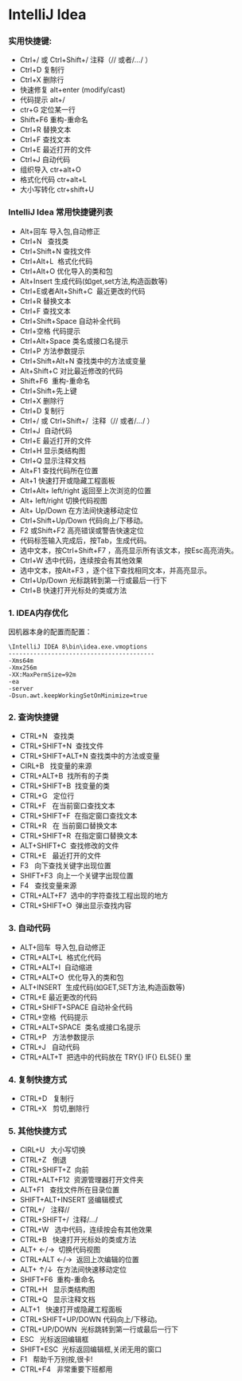 # IntelliJ Idea

### 实用快捷键:

- Ctrl+/ 或 Ctrl+Shift+/ 注释（// 或者/*...*/ ）
- Ctrl+D 复制行
- Ctrl+X 删除行
- 快速修复 alt+enter (modify/cast)
- 代码提示 alt+/
- ctr+G 定位某一行
- Shift+F6 重构-重命名
- Ctrl+R 替换文本
- Ctrl+F 查找文本
- Ctrl+E 最近打开的文件
- Ctrl+J 自动代码
- 组织导入 ctr+alt+O
- 格式化代码 ctr+alt+L
- 大小写转化 ctr+shift+U

### IntelliJ Idea 常用快捷键列表

- Alt+回车 导入包,自动修正
- Ctrl+N   查找类
- Ctrl+Shift+N 查找文件
- Ctrl+Alt+L  格式化代码
- Ctrl+Alt+O 优化导入的类和包
- Alt+Insert 生成代码(如get,set方法,构造函数等)
- Ctrl+E或者Alt+Shift+C  最近更改的代码
- Ctrl+R 替换文本
- Ctrl+F 查找文本
- Ctrl+Shift+Space 自动补全代码
- Ctrl+空格 代码提示
- Ctrl+Alt+Space 类名或接口名提示
- Ctrl+P 方法参数提示
- Ctrl+Shift+Alt+N 查找类中的方法或变量
- Alt+Shift+C 对比最近修改的代码
- Shift+F6  重构-重命名
- Ctrl+Shift+先上键
- Ctrl+X 删除行
- Ctrl+D 复制行
- Ctrl+/ 或 Ctrl+Shift+/  注释（// 或者/*...*/ ）
- Ctrl+J  自动代码
- Ctrl+E 最近打开的文件
- Ctrl+H 显示类结构图
- Ctrl+Q 显示注释文档
- Alt+F1 查找代码所在位置
- Alt+1 快速打开或隐藏工程面板
- Ctrl+Alt+ left/right 返回至上次浏览的位置
- Alt+ left/right 切换代码视图
- Alt+ Up/Down 在方法间快速移动定位
- Ctrl+Shift+Up/Down 代码向上/下移动。
- F2 或Shift+F2 高亮错误或警告快速定位
- 代码标签输入完成后，按Tab，生成代码。
- 选中文本，按Ctrl+Shift+F7 ，高亮显示所有该文本，按Esc高亮消失。
- Ctrl+W 选中代码，连续按会有其他效果
- 选中文本，按Alt+F3 ，逐个往下查找相同文本，并高亮显示。
- Ctrl+Up/Down 光标跳转到第一行或最后一行下
- Ctrl+B 快速打开光标处的类或方法 

### 1. IDEA内存优化

因机器本身的配置而配置：
```
\IntelliJ IDEA 8\bin\idea.exe.vmoptions  
-----------------------------------------  
-Xms64m  
-Xmx256m  
-XX:MaxPermSize=92m  
-ea  
-server  
-Dsun.awt.keepWorkingSetOnMinimize=true
```

### 2. 查询快捷键
- CTRL+N   查找类 
- CTRL+SHIFT+N  查找文件 
- CTRL+SHIFT+ALT+N 查找类中的方法或变量 
- CIRL+B   找变量的来源 
- CTRL+ALT+B  找所有的子类 
- CTRL+SHIFT+B  找变量的类 
- CTRL+G   定位行 
- CTRL+F   在当前窗口查找文本 
- CTRL+SHIFT+F  在指定窗口查找文本 
- CTRL+R   在 当前窗口替换文本 
- CTRL+SHIFT+R  在指定窗口替换文本 
- ALT+SHIFT+C  查找修改的文件 
- CTRL+E   最近打开的文件 
- F3   向下查找关键字出现位置 
- SHIFT+F3  向上一个关键字出现位置 
- F4   查找变量来源 
- CTRL+ALT+F7  选中的字符查找工程出现的地方 
- CTRL+SHIFT+O  弹出显示查找内容

### 3. 自动代码
- ALT+回车  导入包,自动修正 
- CTRL+ALT+L  格式化代码 
- CTRL+ALT+I  自动缩进 
- CTRL+ALT+O  优化导入的类和包 
- ALT+INSERT  生成代码(如GET,SET方法,构造函数等) 
- CTRL+E 最近更改的代码 
- CTRL+SHIFT+SPACE 自动补全代码 
- CTRL+空格  代码提示 
- CTRL+ALT+SPACE  类名或接口名提示 
- CTRL+P   方法参数提示 
- CTRL+J   自动代码 
- CTRL+ALT+T  把选中的代码放在 TRY{} IF{} ELSE{} 里

### 4. 复制快捷方式
- CTRL+D   复制行 
- CTRL+X   剪切,删除行  

### 5. 其他快捷方式
- CIRL+U   大小写切换 
- CTRL+Z   倒退 
- CTRL+SHIFT+Z  向前 
- CTRL+ALT+F12  资源管理器打开文件夹 
- ALT+F1   查找文件所在目录位置 
- SHIFT+ALT+INSERT 竖编辑模式 
- CTRL+/   注释//   
- CTRL+SHIFT+/  注释/*...*/ 
- CTRL+W   选中代码，连续按会有其他效果 
- CTRL+B   快速打开光标处的类或方法 
- ALT+ ←/→  切换代码视图 
- CTRL+ALT ←/→  返回上次编辑的位置 
- ALT+ ↑/↓  在方法间快速移动定位 
- SHIFT+F6  重构-重命名 
- CTRL+H   显示类结构图 
- CTRL+Q   显示注释文档 
- ALT+1   快速打开或隐藏工程面板 
- CTRL+SHIFT+UP/DOWN 代码向上/下移动。 
- CTRL+UP/DOWN  光标跳转到第一行或最后一行下 
- ESC   光标返回编辑框 
- SHIFT+ESC  光标返回编辑框,关闭无用的窗口 
- F1   帮助千万别按,很卡! 
- CTRL+F4   非常重要下班都用


